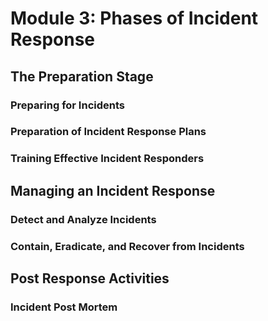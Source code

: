 # Module 3: Phases of Incident Response

## The Preparation Stage

### Preparing for Incidents



### Preparation of Incident Response Plans



### Training Effective Incident Responders



## Managing an Incident Response

### Detect and Analyze Incidents



### Contain, Eradicate, and Recover from Incidents



## Post Response Activities

### Incident Post Mortem
